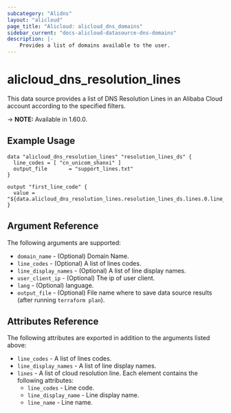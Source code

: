 ```yaml
---
subcategory: "Alidns"
layout: "alicloud"
page_title: "Alicloud: alicloud_dns_domains"
sidebar_current: "docs-alicloud-datasource-dns-domains"
description: |-
    Provides a list of domains available to the user.
---
```


# alicloud\_dns\_resolution\_lines

This data source provides a list of DNS Resolution Lines in an Alibaba Cloud account according to the specified filters.

-> **NOTE:** Available in 1.60.0.

## Example Usage

```
data "alicloud_dns_resolution_lines" "resolution_lines_ds" {
  line_codes = [ "cn_unicom_shanxi" ]
  output_file       = "support_lines.txt"
}

output "first_line_code" {
  value = "${data.alicloud_dns_resolution_lines.resolution_lines_ds.lines.0.line_code}"
}
```

## Argument Reference

The following arguments are supported:

* `domain_name` - (Optional) Domain Name. 
* `line_codes` - (Optional) A list of lines codes.
* `line_display_names` - (Optional) A list of line display names.
* `user_client_ip` - (Optional) The ip of user client.
* `lang` - (Optional) language.
* `output_file` - (Optional) File name where to save data source results (after running `terraform plan`).

## Attributes Reference

The following attributes are exported in addition to the arguments listed above:

* `line_codes` - A list of lines codes.
* `line_display_names` - A list of line display names.
* `lines` - A list of cloud resolution line. Each element contains the following attributes:
  * `line_codes` - Line code.
  * `line_display_name` - Line display name.
  * `line_name` - Line name.

